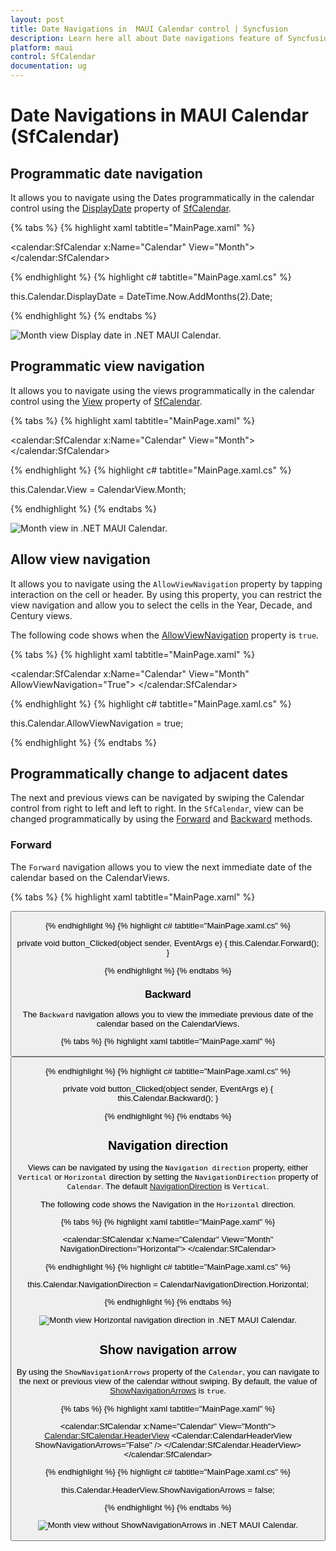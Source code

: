 ```yaml
---
layout: post
title: Date Navigations in  MAUI Calendar control | Syncfusion
description: Learn here all about Date navigations feature of Syncfusion .NET MAUI Calendar (SfCalendar) control and more.
platform: maui
control: SfCalendar
documentation: ug
---
```


# Date Navigations in MAUI Calendar (SfCalendar)

## Programmatic date navigation
It allows you to navigate using the Dates programmatically in the calendar control using the [DisplayDate](https://help.syncfusion.com/cr/maui/Syncfusion.Maui.Calendar.SfCalendar.html#Syncfusion_Maui_Calendar_SfCalendar_DisplayDate) property of [SfCalendar](https://help.syncfusion.com/cr/maui/Syncfusion.Maui.Calendar.SfCalendar.html).

{% tabs %}
{% highlight xaml tabtitle="MainPage.xaml" %}

<calendar:SfCalendar  x:Name="Calendar" 
                        View="Month">
</calendar:SfCalendar>

{% endhighlight %}
{% highlight c# tabtitle="MainPage.xaml.cs" %}

this.Calendar.DisplayDate = DateTime.Now.AddMonths(2).Date;

{% endhighlight %}
{% endtabs %}

![Month view Display date in .NET MAUI Calendar.](images/date-navigation/maui-month-view-display-date.png)

## Programmatic view navigation
It allows you to navigate using the views programmatically in the calendar control using the [View](https://help.syncfusion.com/cr/maui/Syncfusion.Maui.Calendar.SfCalendar.html#Syncfusion_Maui_Calendar_SfCalendar_View) property of [SfCalendar](https://help.syncfusion.com/cr/maui/Syncfusion.Maui.Calendar.SfCalendar.html).

{% tabs %}
{% highlight xaml tabtitle="MainPage.xaml" %}

<calendar:SfCalendar  x:Name="Calendar" 
                        View="Month">
</calendar:SfCalendar>

{% endhighlight %}
{% highlight c# tabtitle="MainPage.xaml.cs" %}

this.Calendar.View = CalendarView.Month;

{% endhighlight %}
{% endtabs %}

![Month view in .NET MAUI Calendar.](images/date-navigation/maui-month-view.png)

## Allow view navigation
It allows you to navigate using the `AllowViewNavigation` property by tapping interaction on the cell or header. By using this property, you can restrict the view navigation and allow you to select the cells in the Year, Decade, and Century views.

The following code shows when the [AllowViewNavigation](https://help.syncfusion.com/cr/maui/Syncfusion.Maui.Calendar.SfCalendar.html#Syncfusion_Maui_Calendar_SfCalendar_AllowViewNavigation) property is `true`.

{% tabs %}
{% highlight xaml tabtitle="MainPage.xaml" %}

<calendar:SfCalendar  x:Name="Calendar" 
                        View="Month"
                        AllowViewNavigation="True">
</calendar:SfCalendar>

{% endhighlight %}
{% highlight c# tabtitle="MainPage.xaml.cs" %}

this.Calendar.AllowViewNavigation = true;

{% endhighlight %}
{% endtabs %}

## Programmatically change to adjacent dates
The next and previous views can be navigated by swiping the Calendar control from right to left and left to right. In the `SfCalendar`, view can be changed programmatically by using the [Forward](https://help.syncfusion.com/cr/maui/Syncfusion.Maui.Calendar.SfCalendar.html#Syncfusion_Maui_Calendar_SfCalendar_Forward) and [Backward](https://help.syncfusion.com/cr/maui/Syncfusion.Maui.Calendar.SfCalendar.html#Syncfusion_Maui_Calendar_SfCalendar_Backward) methods.

### Forward
The `Forward` navigation allows you to view the next immediate date of the calendar based on the CalendarViews.

{% tabs %}
{% highlight xaml tabtitle="MainPage.xaml" %}

<Grid>
        <Grid.RowDefinitions>
            <RowDefinition />
            <RowDefinition Height="30"/>
        </Grid.RowDefinitions>
        <Calendar:SfCalendar x:Name="Calendar"
                             View="Month" />
        <Button x:Name="button" Grid.Row="1" Text="Forward"
                Clicked="button_Clicked" />
</Grid>

{% endhighlight %}
{% highlight c# tabtitle="MainPage.xaml.cs" %}

private void button_Clicked(object sender, EventArgs e)
{
  this.Calendar.Forward();
}

{% endhighlight %}
{% endtabs %}

### Backward
The `Backward` navigation allows you to view the immediate previous date of the calendar based on the CalendarViews.

{% tabs %}
{% highlight xaml tabtitle="MainPage.xaml" %}

<Grid>
        <Grid.RowDefinitions>
            <RowDefinition />
            <RowDefinition Height="30"/>
        </Grid.RowDefinitions>
        <Calendar:SfCalendar x:Name="Calendar"
                             View="Month" />
        <Button x:Name="button" Grid.Row="1" Text="Backward"
                Clicked="button_Clicked" />
</Grid>

{% endhighlight %}
{% highlight c# tabtitle="MainPage.xaml.cs" %}

private void button_Clicked(object sender, EventArgs e)
{
  this.Calendar.Backward();
}

{% endhighlight %}
{% endtabs %}

## Navigation direction
Views can be navigated by using the `Navigation direction` property, either `Vertical` or `Horizontal` direction by setting the `NavigationDirection` property of `Calendar`. The default [NavigationDirection](https://help.syncfusion.com/cr/maui/Syncfusion.Maui.Calendar.SfCalendar.html#Syncfusion_Maui_Calendar_SfCalendar_NavigationDirection) is `Vertical`.

The following code shows the Navigation in the `Horizontal` direction.

{% tabs %}
{% highlight xaml tabtitle="MainPage.xaml" %}

<calendar:SfCalendar  x:Name="Calendar" 
                        View="Month"
                        NavigationDirection="Horizontal">
</calendar:SfCalendar>

{% endhighlight %}
{% highlight c# tabtitle="MainPage.xaml.cs" %}

this.Calendar.NavigationDirection = CalendarNavigationDirection.Horizontal;

{% endhighlight %}
{% endtabs %}

![Month view Horizontal navigation direction in .NET MAUI Calendar.](images/date-navigation/maui-month-view-horizontal-direction.png)

## Show navigation arrow
By using the `ShowNavigationArrows` property of the `Calendar`, you can navigate to the next or previous view of the calendar without swiping.  By default, the value of [ShowNavigationArrows](https://help.syncfusion.com/cr/maui/Syncfusion.Maui.Calendar.CalendarHeaderView.html#Syncfusion_Maui_Calendar_CalendarHeaderView_ShowNavigationArrows) is `true`.

{% tabs %}
{% highlight xaml tabtitle="MainPage.xaml" %}

<calendar:SfCalendar  x:Name="Calendar" 
                        View="Month">
                        <Calendar:SfCalendar.HeaderView>
                            <Calendar:CalendarHeaderView ShowNavigationArrows="False" />
                        </Calendar:SfCalendar.HeaderView>
</calendar:SfCalendar>

{% endhighlight %}
{% highlight c# tabtitle="MainPage.xaml.cs" %}

this.Calendar.HeaderView.ShowNavigationArrows = false;

{% endhighlight %}
{% endtabs %}

![Month view without ShowNavigationArrows in .NET MAUI Calendar.](images/date-navigation/maui-month-view-show-navigation-arrows.png)
